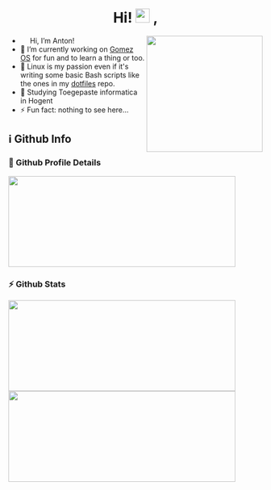 <h1 align="center">
   Hi! <img width="28" src="https://media.giphy.com/media/hvRJCLFzcasrR4ia7z/giphy.gif"> ,
</h1>

<img align="right"  width="230em" src="https://media.giphy.com/media/KJmbSTSyIzetubNgJ5/giphy.gif"/>

- <img width="15" src="https://media.giphy.com/media/hvRJCLFzcasrR4ia7z/giphy.gif"/> Hi, I’m Anton!
- 👷 I’m currently working on [Gomez OS](https://gomezos.tk) for fun and to learn a thing or too. 
- 🐧 Linux is my passion even if it's writing some basic Bash scripts like the ones in my [dotfiles](https://github.com/TuX-sudo/dotfiles) repo.
- 🏫 Studying Toegepaste informatica in Hogent
- ⚡ Fun fact: nothing to see here...

## ℹ️ Github Info

### 🔎 Github Profile Details
<img height="180em" width="450em" src="https://github-profile-summary-cards.vercel.app/api/cards/profile-details?username=TuX-sudo&show_icons=true&layout=compact&hide_border=true&theme=github_dark"/>

### ⚡ Github Stats

<img height="180em" width="450em" src="https://github-readme-stats.vercel.app/api?username=TuX-sudo&count_private=true&show_icons=true&layout=compact&hide_border=true&theme=github_dark"/>
<img height="180em" width="450em" src="https://github-readme-stats.vercel.app/api/top-langs/?username=TuX-sudo&show_icons=true&layout=compact&hide_border=true&theme=github_dark"/>
